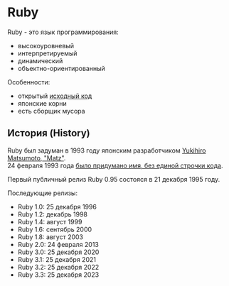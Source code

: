 # Ruby

Ruby - это язык программирования:
- высокоуровневый
- интерпретируемый
- динамический
- объектно-ориентированный

Особенности:
- открытый [исходный код](https://github.com/ruby/ruby)
- японские корни
- есть сборщик мусора

## История (History)

Ruby был задуман в 1993 году японским разработчиком  [Yukihiro Matsumoto, "Matz"](https://en.wikipedia.org/wiki/Yukihiro_Matsumoto). \
24 февраля 1993 года [было придумано имя, без единой строчки кода](http://blog.nicksieger.com/articles/2006/10/20/rubyconf-history-of-ruby/). 

Первый публичный релиз Ruby 0.95 состояся в 21 декабря 1995 году.

Последующие релизы:
- Ruby 1.0: 25 декабря 1996
- Ruby 1.2: декабрь 1998
- Ruby 1.4: август 1999
- Ruby 1.6: сентябрь 2000
- Ruby 1.8: август 2003
- Ruby 2.0: 24 февраля 2013
- Ruby 3.0: 25 декабря 2020
- Ruby 3.1: 25 декабря 2021
- Ruby 3.2: 25 декабря 2022
- Ruby 3.3: 25 декабря 2023
